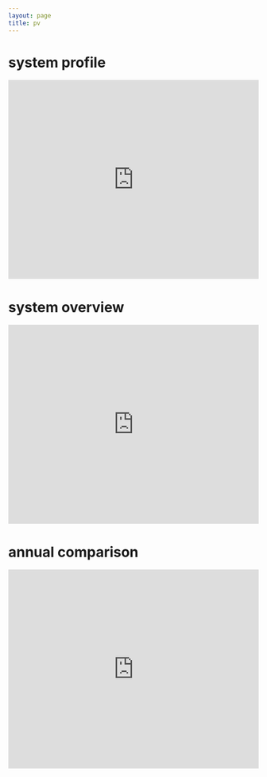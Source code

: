 ```yaml
---
layout: page
title: pv
---
```


# system profile
<iframe name='SystemProfile' src='https://www.sunnyportal.com/Templates/PublicPage.aspx?page=c71cc57c-3182-40a8-af01-b8ec385eea05' width='100%' height='400' frameborder='0'></iframe>

# system overview
<iframe name='SystemOverview' src='https://www.sunnyportal.com/Templates/PublicPage.aspx?page=3a314754-cf96-458b-aef0-4909fd291417' width='100%' height='400' frameborder='0'></iframe>

# annual comparison
<iframe name='AnnualComparison' src='https://www.sunnyportal.com/Templates/PublicPage.aspx?page=32ce5a7d-75a1-4850-8440-b186d77a0dd6' width='100%' height='400' frameborder='0'></iframe>
